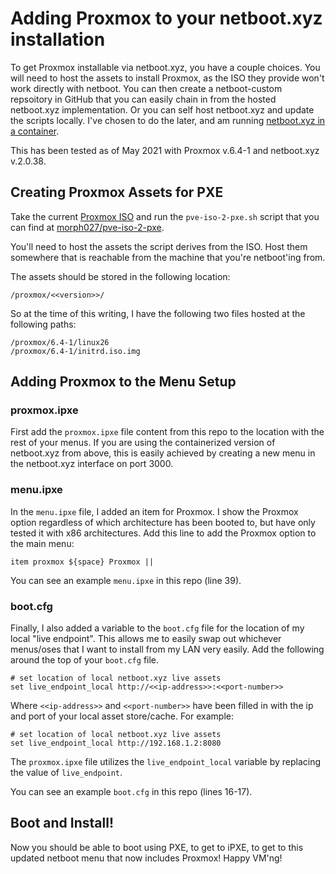 # Adding Proxmox to your netboot.xyz installation

To get Proxmox installable via netboot.xyz, you have a couple choices.  You will need to host the assets to install Proxmox, as the ISO they provide won't work directly with netboot. You can then create a netboot-custom repsoitory in GitHub that you can easily chain in from the hosted netboot.xyz implementation.  Or you can self host netboot.xyz and update the scripts locally.  I've chosen to do the later, and am running [netboot.xyz in a container](https://hub.docker.com/r/linuxserver/netbootxyz).

This has been tested as of May 2021 with Proxmox v.6.4-1 and netboot.xyz v.2.0.38.


## Creating Proxmox Assets for PXE
Take the current [Proxmox ISO](https://www.proxmox.com/en/downloads/category/iso-images-pve) and run the `pve-iso-2-pxe.sh` script that you can find at [morph027/pve-iso-2-pxe](https://github.com/morph027/pve-iso-2-pxe).

You'll need to host the assets the script derives from the ISO.  Host them somewhere that is reachable from the machine that you're netboot'ing from.

The assets should be stored in the following location:

```/proxmox/<<version>>/```

So at the time of this writing, I have the following two files hosted at the following paths:

```
/proxmox/6.4-1/linux26
/proxmox/6.4-1/initrd.iso.img
```




## Adding Proxmox to the Menu Setup

### proxmox.ipxe
First add the ```proxmox.ipxe``` file content from this repo to the location with the rest of your menus.  If you are using the containerized version of netboot.xyz from above, this is easily achieved by creating a new menu in the netboot.xyz interface on port 3000.

### menu.ipxe
In the `menu.ipxe` file, I added an item for Proxmox.  I show the Proxmox option regardless of which architecture has been booted to, but have only tested it with x86 architectures.  Add this line to add the Proxmox option to the main menu:

```
item proxmox ${space} Proxmox ||
```

You can see an example ```menu.ipxe``` in this repo (line 39).

### boot.cfg
Finally, I also added a variable to the `boot.cfg` file for the location of my local "live endpoint".  This allows me to easily swap out whichever menus/oses that I want to install from my LAN very easily.  Add the following around the top of your `boot.cfg` file.


```
# set location of local netboot.xyz live assets
set live_endpoint_local http://<<ip-address>>:<<port-number>>
```

Where `<<ip-address>>` and `<<port-number>>` have been filled in with the ip and port of your local asset store/cache.  For example:


```
# set location of local netboot.xyz live assets
set live_endpoint_local http://192.168.1.2:8080
```

The ```proxmox.ipxe``` file utilizes the ```live_endpoint_local``` variable by replacing the value of ```live_endpoint```.

You can see an example ```boot.cfg``` in this repo (lines 16-17).


## Boot and Install!

Now you should be able to boot using PXE, to get to iPXE, to get to this updated netboot menu that now includes Proxmox!  Happy VM'ng!
